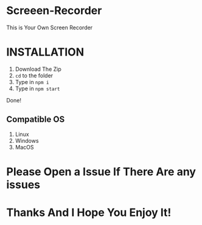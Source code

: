 # Screeen-Recorder
This is Your Own Screen Recorder

# INSTALLATION

1. Download The Zip
2. `cd` to the folder
3. Type in `npm i`
4. Type in `npm start`

Done!

## Compatible OS

1. Linux
2. Windows
3. MacOS

# Please Open a Issue If There Are any issues
# Thanks And I Hope You Enjoy It!
